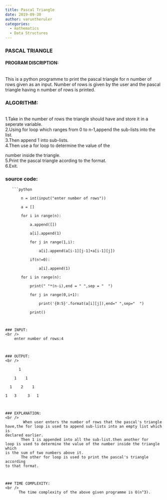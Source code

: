 ```yaml
---
title: Pascal Triangle
date: 2019-09-30
author: varuntheruler
categories:
  - mathematics
  - Data Structures
---
```



### PASCAL TRIANGLE
#### PROGRAM DISCRIPTION:
<br />
         This is a python programme to print
the pascal triangle for n number of rows given as
an input.
         Number of rows is given by the user and
the pascal triangle having n number of rows is printed.

### ALGORITHM:
<br />
      1.Take in the number of rows the triangle should have
and store it in a seperate variable.
<br />
      2.Using for loop which ranges from 0 to n-1,append the
 sub-lists into the list.
<br />
      3.Then append 1 into sub-lists.
<br />
      4.Then use a for loop to determine the value of the

number inside the triangle.
<br />
      5.Print the pascal triangle acording to the format.
<br />
      6.Exit.

### source code:

       ```python  

           n = int(input("enter number of rows"))

           a = []

           for i in range(n):

               a.append([])

               a[i].append(1)

               for j in range(1,i):

                   a[i].append(a[i-1][j-1]+a[i-1][j])

               if(n!=0):

                   a[i].append(1)

           for i in range(n):

               print(" "*(n-i),end = " ",sep = "  ")

               for j in range(0,i+1):

                   print('{0:5}'.format(a[i][j]),end=" ",sep="  ")

               print()
```


### INPUT:
<br />
    enter number of rows:4



### OUTPUT:
<br />

      1

    1    1

  1    2    1

1   3     3   1



### EXPLANATION:
<br />
        When user enters the number of rows that the pascal's triangle
have,the for loop is used to append sub-lists into an empty list which is
declared earlier.
       Then 1 is appended into all the sub-list.then another for
loop is used to determine the value of the number inside the triangle which 
is the sum of two numbers above it.
       The other for loop is used to print the pascal's triangle according
to that format.



### TIME COMPLEXITY:
<br />
      The time complexity of the above given programme is O(n^3).